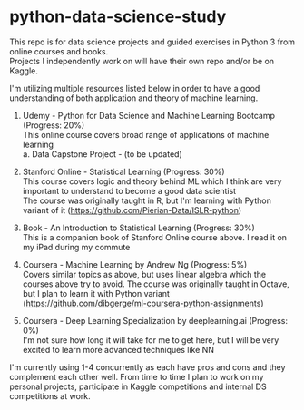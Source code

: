 # python-data-science-study

This repo is for data science projects and guided exercises in Python 3 from online courses and books.  
Projects I independently work on will have their own repo and/or be on Kaggle.

I'm utilizing multiple resources listed below in order to have a good understanding of both application and theory of machine learning.

1. Udemy - Python for Data Science and Machine Learning Bootcamp (Progress: 20%)  
  This online course covers broad range of applications of machine learning  
    a. Data Capstone Project - (to be updated)
  
2. Stanford Online - Statistical Learning (Progress: 30%)  
  This course covers logic and theory behind ML which I think are very important to understand to become a good data scientist  
  The course was originally taught in R, but I'm learning with Python variant of it (https://github.com/Pierian-Data/ISLR-python)
  
3. Book - An Introduction to Statistical Learning (Progress: 30%)  
  This is a companion book of Stanford Online course above. I read it on my iPad during my commute
  
4. Coursera - Machine Learning by Andrew Ng (Progress: 5%)  
  Covers similar topics as above, but uses linear algebra which the courses above try to avoid. The course was originally taught in Octave, but I plan to learn it with Python variant (https://github.com/dibgerge/ml-coursera-python-assignments)
  
5. Coursera - Deep Learning Specialization by deeplearning.ai (Progress: 0%)  
  I'm not sure how long it will take for me to get here, but I will be very excited to learn more advanced techniques like NN
  
I'm currently using 1-4 concurrently as each have pros and cons and they complement each other well. From time to time I plan to work on my personal projects, participate in Kaggle competitions and internal DS competitions at work.
